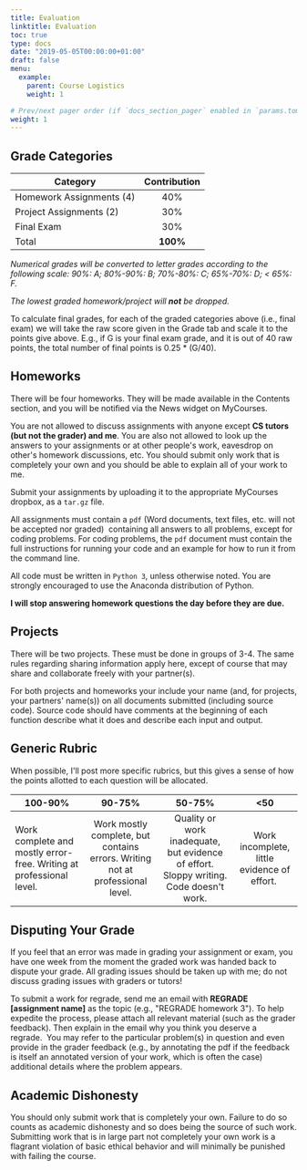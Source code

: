 ```yaml
---
title: Evaluation
linktitle: Evaluation
toc: true
type: docs
date: "2019-05-05T00:00:00+01:00"
draft: false
menu:
  example:
    parent: Course Logistics
    weight: 1

# Prev/next pager order (if `docs_section_pager` enabled in `params.toml`)
weight: 1
---
```

## Grade Categories
| Category        | Contribution           |
| ------------- |:-------------:|
| Homework Assignments (4) | 40% |
| Project Assignments (2) | 30% |
| Final Exam | 30%|
| Total | **100%** |

*Numerical grades will be converted to letter grades according to the following scale: 90%: A; 80%-90%: B; 70%-80%: C; 65%-70%: D; < 65%: F.*

*The lowest graded homework/project will **not** be dropped.*

To calculate final grades, for each of the graded categories above (i.e., final exam) we will take the raw score given in the Grade tab and scale it to the points give above. E.g., if G is your final exam grade, and it is out of 40 raw points, the total number of final points is 0.25 * (G/40). 

## Homeworks
There will be four homeworks. They will be made available in the Contents section, and you will be notified via the News widget on MyCourses.

You are not allowed to discuss assignments with anyone except **CS tutors (but not the grader) and me**. You are also not allowed to look up the answers to your assignments or at other people's work, eavesdrop on other's homework discussions, etc. You should submit only work that is completely your own and you should be able to explain all of your work to me.

Submit your assignments by uploading it to the appropriate MyCourses dropbox, as a `tar.gz` file.

All assignments must contain a `pdf` (Word documents, text files, etc. will not be accepted nor graded)  containing all answers to all problems, except for coding problems. For coding problems, the `pdf` document must contain the full instructions for running your code and an example for how to run it from the command line.

All code must be written in `Python 3`, unless otherwise noted. You are strongly encouraged to use the Anaconda distribution of Python. 

**I will stop answering homework questions the day before they are due.**

## Projects
There will be two projects. These must be done in groups of 3-4. The same rules regarding sharing information apply here, except of course that may share and collaborate freely with your partner(s).

For both projects and homeworks your include your name (and, for projects, your partners' name(s)) on all documents submitted (including source code). Source code should have comments at the beginning of each function describe what it does and describe each input and output.

## Generic Rubric
When possible, I'll post more specific rubrics, but this gives a sense of how the points allotted to each question will be allocated.

| 100-90% | 90-75% | 50-75% | <50 |
| ------------- |:-------------:|:-------------:|:-------------:|
|Work complete and mostly error-free. Writing at professional level. | Work mostly complete, but contains errors. Writing not at professional level.| Quality or work inadequate, but evidence of effort. Sloppy writing. Code doesn't work.| Work incomplete, little evidence of effort. 

## Disputing Your Grade
If you feel that an error was made in grading your assignment or exam, you have one week from the moment the graded work was handed back to dispute your grade. All grading issues should be taken up with me; do not discuss grading issues with graders or tutors!

To submit a work for regrade, send me an email with **REGRADE [assignment name]** as the topic (e.g., "REGRADE homework 3"). To help expedite the process, please attach all relevant material (such as the grader feedback). Then explain in the email why you think you deserve a regrade.  You may refer to the particular problem(s) in question and even provide in the grader feedback (e.g., by annotating the pdf if the feedback is itself an annotated version of your work, which is often the case) additional details where the problem appears. 

## Academic Dishonesty
You should only submit work that is completely your own. Failure to do so counts as academic dishonesty and so does being the source of such work. Submitting work that is in large part not completely your own work is a flagrant violation of basic ethical behavior and will minimally be punished with failing the course.